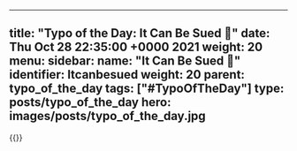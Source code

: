 
---
title: "Typo of the Day: It Can Be Sued  🙊"
date: Thu Oct 28 22:35:00 +0000 2021
weight: 20
menu:
  sidebar:
    name: "It Can Be Sued 🙊"
    identifier: Itcanbesued
    weight: 20
    parent: typo_of_the_day
tags: ["#TypoOfTheDay"]
type: posts/typo_of_the_day
hero: images/posts/typo_of_the_day.jpg
---


{{<tweet user="mariatta" id="1453852828661731338">}}

